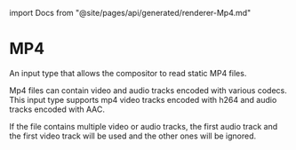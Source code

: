 import Docs from "@site/pages/api/generated/renderer-Mp4.md"

# MP4
An input type that allows the compositor to read static MP4 files.

Mp4 files can contain video and audio tracks encoded with various codecs.
This input type supports mp4 video tracks encoded with h264 and audio tracks encoded with AAC.

If the file contains multiple video or audio tracks, the first audio track and the first video track will be used and the other ones will be ignored.

<Docs />
